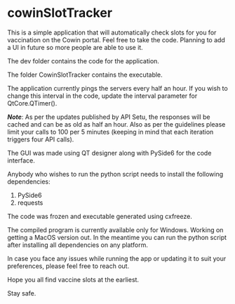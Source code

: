 # cowinSlotTracker
This is a simple application that will automatically check slots for you for vaccination on the Cowin portal. Feel free to take the code. Planning to add a UI in future so more people are able to use it.

The dev folder contains the code for the application.

The folder CowinSlotTracker contains the executable.

The application currently pings the servers every half an hour. If you wish to change this interval in the code, update the interval parameter for QtCore.QTimer().

_**Note**_: As per the updates published by API Setu, the responses will be cached and can be as old as half an hour. Also as per the guidelines please limit your calls to 100 per 5 minutes (keeping in mind that each iteration triggers four API calls).

The GUI was made using QT designer along with PySide6 for the code interface.

Anybody who wishes to run the python script needs to install the following dependencies:
1. PySide6
2. requests

The code was frozen and executable generated using cxfreeze.

The compiled program is currently available only for Windows. Working on getting a MacOS version out. In the meantime you can run the python script after installing all dependencies on any platform.

In case you face any issues while running the app or updating it to suit your preferences, please feel free to reach out.

Hope you all find vaccine slots at the earliest.

Stay safe.

